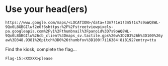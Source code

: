 # Use your head(ers)

`https://www.google.com/maps/<LOCATION>/data=!3m7!1e1!3m5!1s7s9oWQ8WL-9Qx0L8GBGIlw!2e0!6shttps:%2F%2Fstreetviewpixels-pa.googleapis.com%2Fv1%2Fthumbnail%3Fpanoid%3D7s9oWQ8WL-9Qx0L8GBGIlw%26cb_client%3Dmaps_sv.tactile.gps%26w%3D203%26h%3D100%26yaw%3D348.9381%26pitch%3D0%26thumbfov%3D100!7i16384!8i8192?entry=ttu`

Find the kiosk, complete the flag...

`Flag-15:<XXXXX>please`
